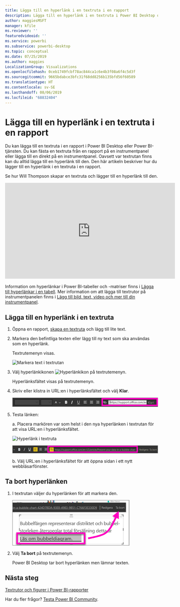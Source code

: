 ```yaml
---
title: Lägga till en hyperlänk i en textruta i en rapport
description: Lägga till en hyperlänk i en textruta i Power BI Desktop och Power BI-tjänsten
author: maggiesMSFT
manager: kfile
ms.reviewer: ''
featuredvideoid: ''
ms.service: powerbi
ms.subservice: powerbi-desktop
ms.topic: conceptual
ms.date: 07/25/2019
ms.author: maggies
LocalizationGroup: Visualizations
ms.openlocfilehash: 0ceb1749fcbf78ac844ca1c6e4b3f08a6f4c5d3f
ms.sourcegitcommit: 9665bdabce3bfc31f68dd8256b135bfd56f60589
ms.translationtype: HT
ms.contentlocale: sv-SE
ms.lasthandoff: 08/06/2019
ms.locfileid: "68832404"
---
```

# <a name="add-a-hyperlink-to-a-text-box-in-a-report"></a>Lägga till en hyperlänk i en textruta i en rapport
Du kan lägga till en textruta i en rapport i Power BI Desktop eller Power BI-tjänsten. Du kan fästa en textruta från en rapport på en instrumentpanel eller lägga till en direkt på en instrumentpanel. Oavsett var textrutan finns kan du alltid lägga till en hyperlänk till den. Den här artikeln beskriver hur du lägger till en hyperlänk i en textruta i en rapport. 


Se hur Will Thompson skapar en textruta och lägger till en hyperlänk till den. 

<iframe width="560" height="315" src="https://www.youtube.com/embed/_3q6VEBhGew#t=0m55s" frameborder="0" allowfullscreen></iframe>

Information om hyperlänkar i Power BI-tabeller och -matriser finns i [Lägga till hyperlänkar i en tabell](power-bi-hyperlinks-in-tables.md). Mer information om att lägga till textrutor på instrumentpanelen finns i [Lägg till bild, text, video och mer till din instrumentpanel](service-dashboard-add-widget.md). 

## <a name="to-add-a-hyperlink-to-a-text-box"></a>Lägga till en hyperlänk i en textruta
1. Öppna en rapport, [skapa en textruta](power-bi-reports-add-text-and-shapes.md) och lägg till lite text. 
2. Markera den befintliga texten eller lägg till ny text som ska användas som en hyperlänk. 

   Textrutemenyn visas.
   
   ![Markera text i textrutan](media/service-add-hyperlink-to-text-box/power-bi-hyperlink-new.png)
3. Välj hyperlänkikonen ![Hyperlänkikon](media/service-add-hyperlink-to-text-box/power-bi-hyperlink-icon.png) på textrutemenyn.

   Hyperlänksfältet visas på textrutemenyn.

4. Skriv eller klistra in URL:en i hyperlänksfältet och välj **Klar**.
   
   ![Skriv eller klistra in URL:en i hyperlänkfältet](media/service-add-hyperlink-to-text-box/power-bi-add-link.png)
5. Testa länken:  

   a. Placera markören var som helst i den nya hyperlänken i textrutan för att visa URL:en i hyperlänksfältet.  
     
      ![Hyperlänk i textruta](media/service-add-hyperlink-to-text-box/power-bi-test-link.png)
   
      ![URL i hyperlänksfält](media/service-add-hyperlink-to-text-box/power-bi-hyperlink-edit.png)

   b. Välj URL:en i hyperlänksfältet för att öppna sidan i ett nytt webbläsarfönster.

## <a name="to-remove-the-hyperlink"></a>Ta bort hyperlänken
1. I textrutan väljer du hyperlänken för att markera den.
   
     ![Ta bort hyperlänken](media/service-add-hyperlink-to-text-box/power-bi-hyperlink-remove.png)
2. Välj **Ta bort** på textrutemenyn. 

   Power BI Desktop tar bort hyperlänken men lämnar texten.

## <a name="next-steps"></a>Nästa steg
[Textrutor och figurer i Power BI-rapporter](power-bi-reports-add-text-and-shapes.md)

Har du fler frågor? [Testa Power BI Community](http://community.powerbi.com/).

